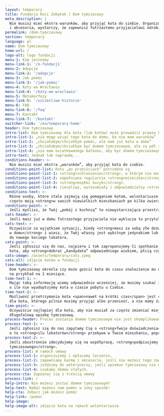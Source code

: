 ```yaml
---
layout: temporary
title: Fundacja Koci Zakątek | Dom tymczasowy
meta_description: |
  Nie musisz mieć ekstra warunków, aby przyjąć kota do siebie. Organizujemy leczenie, karmę
  i akcesoria, wystarczy, że zapewnisz futrzastemu przyjacielowi odrobinę miejsca, ciepła i miłości.
permalink: /dom-tymczasowy
section: temporary
language: pl
name: Dom tymczasowy
home-url: /
logo-alt: logo fundacji
menu-1: Kim jesteśmy
menu-link-1: '/o-fundacji'
menu-2: Adopcje
menu-link-2: '/adopcje'
menu-3: Jak pomóc
menu-link-3: '/jak-pomoc'
menu-4: Koty we Wrocławiu
menu-link-4: '/koty-we-wroclawiu'
menu-5: Metamorfozy
menu-link-5: '/szczesliwe-historie'
menu-6: FAQ
menu-link-6: '/faq'
menu-7: Kontakt
menu-link-7: '/kontakt'
switcher-link: '/en/temporary-home'
header: Dom tymczasowy
intro-list: Dom tymczasowy dla kota (lub kotów) może prowadzić prawie każdy. Często słyszymy
intro-list-1: „nie mogę wziąć tego kota do domu, bo nie mam warunków”
intro-list-2: „chciałabym/chciałbym pomóc, ale mam już kota w domu”
intro-list-3: „chciałabym/chciałbym być domem tymczasowym, ale za pół roku zmieniam mieszkanie”
intro-list-4: „nie mam osiatkowanego balkonu, aby być domem tymczasowym”
intro-text: Jednak tak naprawdę...
conditions-header: >-
  Nie musisz mieć ekstra „warunków”, aby przyjąć kota do siebie.
conditions-point-list: Kotu „po przejściach” potrzebne są
conditions-point-list-1: <strong>schronienie</strong>, w którym nie marznie i nie moknie,
conditions-point-list-2: napełniana regularnie <strong>miseczka</strong>,
conditions-point-list-3: <strong>miękki kocyk</strong>,
conditions-point-list-4: cierpliwy, wyrozumiały i odpowiedzialny <strong>człowiek</strong>.
conditions-text: >-
  Różne osoby, które stale zajmują się pomaganiem kotom, wolontariusze fundacji lub inni ludzie,
  często mają <strong>w swoich niewielkich mieszkaniach po kilka zwierząt</strong> oczekujących na adopcję.
conditions-point: >-
  Jeśli myślisz, że Twój „pokój z kuchnią” to niewystarczająca przestrzeń dla kota – jesteś w błędzie!
cats-header: >-
  Jeśli masz już w domu futrzastego przyjaciela nie wyklucza to przytulenia na jakiś czas drugiego.
cats-text: >-
  Oczywiście za wyjątkiem sytuacji, kiedy <strong>masz za sobą złe doświadczenia z drugim kotem
  w domu</strong> i wiesz, że Twój własny jest wybitnym jedynakiem lub dominatorem w stosunku
  do nowego kociego lokatora.
cats-point: >-
  Jeśli zgłosisz się do nas, najpierw i tak zaproponujemy Ci spotkanie, aby poznać Ciebie oraz Twojego
  kota, aby <strong>dobrać „kandydata” odpowiedniego wiekiem, płcią czy usposobieniem</strong>.
cats-image: /assets/temporary/cats.jpeg
cats-alt: zdjęcie kotów w fundacji
time-header: >-
  Dom tymczasowy określa czy może gościć kota do czasu znalezienie mu domu stałego czy też
  na przykład na 2 miesiące. 
time-text-1: >-
  Mając taką informację wiemy odpowiednio wcześniej, że musimy szukać innego domu tymczasowego,
  o ile nie wyadoptujemy kota w czasie pobytu u Ciebie.
time-text-2: >-
  Możliwość przetrzymania kota <span>nawet na krótki czas</span> jest często <span>opcją ratunkową</span>
  dla kota, którego pilnie musimy przyjąć albo przenieść, a nie mamy żadnych innych wolnych miejsc.
time-point: >-
  Oczywiście najlepiej dla kota, aby nie musiał za często zmieniać miejsc pobytu i zdecydowanie preferujemy
  długofalową opiekę tymczasową.
process-header: Proces zostania domem tymczasowym nie jest skomplikowany
process-text-1: >-
  Jeśli zgłosisz się do nas zapytamy Cię o <strong>Twoje doświadczenia</strong> w opiece nad kotami,
  o to <strong>ilu lokatorów</strong> przebywa w Twoim mieszkaniu, poprosimy o <strong>możliwość spotkania</strong>.
process-text-2: >-
  Jeśli obustronnie zdecydujemy się na współpracę, <strong>podpisujemy z Tobą umowę na prowadzenie domu
  tymczasowego</strong>.
process-list: W ramach umowy
process-list-1: organizujemy i opłacamy leczenie,
process-list-2: zapewniamy karmę i akcesoria, jeśli nie możesz tego zaoferować,
process-list-3: jeździmy do weterynarzy, jeśli opiekun tymczasowy nie może,
process-list-4: szukamy domów stałych.
process-cta: Zapoznaj się z treścią umowy
process-link: /
help-intro: Nie możesz zostać domem tymczasowym?
help-text: Nadal możesz nam pomóc w inny sposób!
help-cta: Zobacz jak możesz pomóc
help-link: /pomoc
help-image: 
help-image-alt: zdjęcie kota na rękach wolontariusza
---
```

